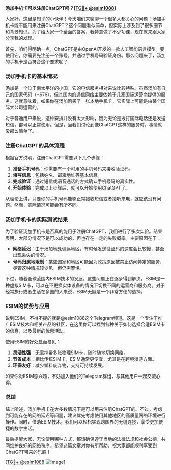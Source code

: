**汤加手机卡可以注册ChatGPT吗？[[TG💪+ @esim1088](https://t.me/s/esim1088)]**

大家好，这里是知乎的小伙伴！今天咱们来聊聊一个很多人都关心的问题：汤加手机卡能不能用来注册ChatGPT？这个问题看似简单，但实际上涉及到了很多细节和背景知识。为了给大家一个全面的答案，我特意做了不少功课，现在就来跟大家分享我的发现。

首先，咱们得明确一点，ChatGPT是由OpenAI开发的一款人工智能语言模型。要使用它，你需要先注册一个账号，并通过手机号码验证身份。那么问题来了，汤加的手机卡是否符合这个要求呢？

### 汤加手机卡的基本情况

汤加是一个位于南太平洋的小国，它的电信服务相对来说比较特殊。虽然汤加有自己的国家代码（+676），但其国内的通信网络主要依赖于几家国际运营商提供的服务。这就意味着，如果你在汤加购买了一张本地手机卡，它实际上可能是由某个国际大公司运营的。

对于普通用户来说，这种安排并没有太大影响，因为无论是拨打国际电话还是发送短信，都可以正常使用。但是，当我们讨论到像ChatGPT这样的服务时，事情就没那么简单了。

### 注册ChatGPT的具体流程

根据官方说明，注册ChatGPT需要以下几个步骤：

1. **准备手机号码**：你需要有一个可用的手机号码来接收验证码。
2. **填写信息**：包括姓名、邮箱地址等基本信息。
3. **完成验证**：通过短信或语音通话的方式确认手机号码的真实性。
4. **开始体验**：完成以上步骤后，就可以开始使用ChatGPT了。

从理论上讲，只要你的手机号码能够正常接收短信或者接听来电，就应该没有问题。然而，实际情况可能会有所不同。

### 汤加手机卡的实际测试结果

为了验证汤加手机卡是否真的能用于注册ChatGPT，我们进行了多次实验。结果表明，大部分情况下是可以成功的，但也存在一定的失败概率。主要原因在于：

- **网络延迟**：由于汤加地处偏远地区，有时候发送验证码的速度会比较慢，甚至出现丢失的情况。
- **号码归属地限制**：某些国家和地区可能因为政策原因被禁止访问特定的服务，尽管这种情况较少见，但仍需警惕。

不过，随着全球范围内ESIM技术的发展，这些问题正在逐步得到解决。ESIM是一种虚拟SIM卡，可以在不更换实体设备的情况下切换不同的运营商和服务商。对于经常旅行或者生活在多国的人来说，ESIM无疑是一个非常方便的选择。

### ESIM的优势与应用

说到ESIM，不得不提的就是@esim1088这个Telegram频道。这是一个专注于推广ESIM技术和相关产品的社区，在这里你可以找到各种关于如何选择合适ESIM卡的信息，以及最新的优惠活动。

使用ESIM的好处显而易见：

1. **灵活性强**：无需携带多张物理SIM卡，随时随地切换网络。
2. **节省成本**：相比传统SIM卡，ESIM通常更便宜，尤其是在跨境漫游方面。
3. **环保友好**：减少塑料废弃物，支持可持续发展。

如果你对ESIM感兴趣，不妨加入他们的Telegram群组，与其他用户一起交流心得。

### 总结

综上所述，汤加手机卡在大多数情况下是可以用来注册ChatGPT的。不过，考虑到可能存在的网络延迟等问题，建议优先考虑使用其他地区的高质量网络环境进行操作。同时，借助ESIM技术，我们可以轻松实现跨国界的无缝连接，享受更加便捷的数字生活。

最后提醒大家，无论使用哪种方式，都请确保遵守当地的法律法规和社会公德，共同维护良好的网络秩序。希望这篇文章对你有所帮助，祝大家都能顺利享受到ChatGPT带来的乐趣！

[[TG💪+ @esim1088](https://t.me/s/esim1088) ![Image](https://i.postimg.cc/4NQfJmqS/Snipaste-2025-05-13-00-14-12.png)]